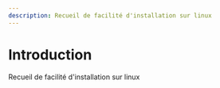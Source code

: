 ```yaml
---
description: Recueil de facilité d'installation sur linux
---
```


# Introduction

Recueil de facilité d'installation sur linux


